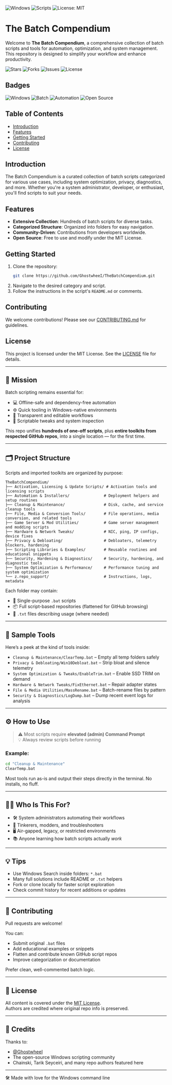 ![Windows](https://img.shields.io/badge/platform-Windows-blue)
![Scripts](https://img.shields.io/badge/scripts-500%2B-green)
![License: MIT](https://img.shields.io/badge/license-MIT-brightgreen)

# The Batch Compendium

Welcome to **The Batch Compendium**, a comprehensive collection of batch scripts and tools for automation, optimization, and system management. This repository is designed to simplify your workflow and enhance productivity.

![Stars](https://img.shields.io/github/stars/GhostwheeI/TheBatchCompendium?style=social) ![Forks](https://img.shields.io/github/forks/GhostwheeI/TheBatchCompendium?style=social) ![Issues](https://img.shields.io/github/issues/GhostwheeI/TheBatchCompendium) ![License](https://img.shields.io/github/license/GhostwheeI/TheBatchCompendium)

## Badges

![Windows](https://img.shields.io/badge/Platform-Windows-0078D6?logo=windows&logoColor=white) ![Batch](https://img.shields.io/badge/Language-Batch-4D4D4D?logo=windows-terminal&logoColor=white) ![Automation](https://img.shields.io/badge/Category-Automation-FFB13B?logo=automattic&logoColor=white) ![Open Source](https://img.shields.io/badge/Open%20Source-Yes-brightgreen?logo=open-source-initiative&logoColor=white)

## Table of Contents
- [Introduction](#introduction)
- [Features](#features)
- [Getting Started](#getting-started)
- [Contributing](#contributing)
- [License](#license)

## Introduction
The Batch Compendium is a curated collection of batch scripts categorized for various use cases, including system optimization, privacy, diagnostics, and more. Whether you're a system administrator, developer, or enthusiast, you'll find scripts to suit your needs.

## Features
- **Extensive Collection**: Hundreds of batch scripts for diverse tasks.
- **Categorized Structure**: Organized into folders for easy navigation.
- **Community-Driven**: Contributions from developers worldwide.
- **Open Source**: Free to use and modify under the MIT License.

## Getting Started
1. Clone the repository:
   ```bash
   git clone https://github.com/GhostwheeI/TheBatchCompendium.git
   ```
2. Navigate to the desired category and script.
3. Follow the instructions in the script's `README.md` or comments.

## Contributing
We welcome contributions! Please see our [CONTRIBUTING.md](CONTRIBUTING.md) for guidelines.

## License
This project is licensed under the MIT License. See the [LICENSE](LICENSE) file for details.

---

## 🚀 Mission

Batch scripting remains essential for:

- 💻 Offline-safe and dependency-free automation
- ⚙️ Quick tooling in Windows-native environments
- 🔎 Transparent and editable workflows
- 🧪 Scriptable tweaks and system inspection

This repo unifies **hundreds of one-off scripts**, plus **entire toolkits from respected GitHub repos**, into a single location — for the first time.

---

## 🗂 Project Structure

Scripts and imported toolkits are organized by purpose:

```
TheBatchCompendium/
├── Activation, Licensing & Update Scripts/ # Activation tools and licensing scripts
├── Automation & Installers/               # Deployment helpers and setup routines
├── Cleanup & Maintenance/                 # Disk, cache, and service cleanup tools
├── File, Media & Conversion Tools/        # File operations, media conversion, and related tools
├── Game Server & Mod Utilities/           # Game server management and modding scripts
├── Hardware & Network Tweaks/             # NIC, ping, IP configs, device fixes
├── Privacy & Debloating/                  # Debloaters, telemetry blockers, hardening
├── Scripting Libraries & Examples/        # Reusable routines and educational snippets
├── Security, Hardening & Diagnostics/     # Security, hardening, and diagnostic tools
├── System Optimization & Performance/     # Performance tuning and system optimization
└── z.repo_support/                        # Instructions, logs, metadata
```

Each folder may contain:
- 🧾 Single-purpose `.bat` scripts
- 📦 Full script-based repositories (flattened for GitHub browsing)
- 🔧 `.txt` files describing usage (where needed)

---

## 🧪 Sample Tools

Here’s a peek at the kind of tools inside:

- `Cleanup & Maintenance/ClearTemp.bat` – Empty all temp folders safely
- `Privacy & Debloating/Win10Debloat.bat` – Strip bloat and silence telemetry
- `System Optimization & Tweaks/EnableTrim.bat` – Enable SSD TRIM on demand
- `Hardware & Network Tweaks/FixEthernet.bat` – Repair adapter states
- `File & Media Utilities/MassRename.bat` – Batch-rename files by pattern
- `Security & Diagnostics/LogDump.bat` – Dump recent event logs for analysis

---

## ⚙️ How to Use

> ⚠️ Most scripts require **elevated (admin) Command Prompt**  
> 💡 Always review scripts before running

### Example:

```bat
cd "Cleanup & Maintenance"
ClearTemp.bat
```

Most tools run as-is and output their steps directly in the terminal. No installs, no fluff.

---

## 🙋‍♂️ Who Is This For?

- 🛠 System administrators automating their workflows
- 🧪 Tinkerers, modders, and troubleshooters
- 🖥️ Air-gapped, legacy, or restricted environments
- 📚 Anyone learning how batch scripts actually *work*

---

## 💡 Tips

- Use Windows Search inside folders: `*.bat`
- Many full solutions include README or `.txt` helpers
- Fork or clone locally for faster script exploration
- Check commit history for recent additions or updates

---

## 🤝 Contributing

Pull requests are welcome!

You can:
- Submit original `.bat` files
- Add educational examples or snippets
- Flatten and contribute known GitHub script repos
- Improve categorization or documentation

Prefer clean, well-commented batch logic.

---

## 🔐 License

All content is covered under the [MIT License](LICENSE.md).  
Authors are credited where original repo info is preserved.

---

## 🙏 Credits

Thanks to:
- [@GhostwheeI](https://github.com/GhostwheeI)
- The open-source Windows scripting community
- Chainski, Tarik Seyceiri, and many repo authors featured here

---

🛠️ Made with love for the Windows command line
